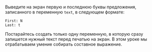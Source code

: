 Выведите на экран первую и последнюю буквы предложения, записанного в переменную `text`, в следующем формате:

```text
First: N
Last: t
```

Постарайтесь создать только одну переменную, в которую сразу запишется нужный текст перед печатью на экран. В этом уроке мы отрабатываем умение собирать составное выражение.
